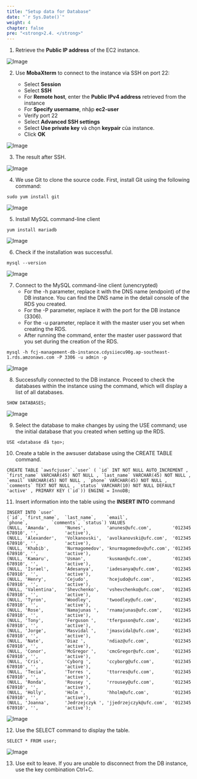 ```yaml
---
title: "Setup data for Database"
date: "`r Sys.Date()`"
weight: 4
chapter: false
pre: "<strong>2.4. </strong>"
---
```



1. Retrieve the **Public IP address** of the EC2 instance.

![Image](/images/2-preparation/2.4-data-for-db/2.4.1.png?featherlight=false&width=90pc)

2. Use **MobaXterm** to connect to the instance via SSH on port 22:

   - Select **Session**
   - Select **SSH**
   - For **Remote host**, enter the **Public IPv4 address** retrieved from the instance
   - For **Specify username**, nhập **ec2-user**
   - Verify port 22
   - Select **Advanced SSH settings**
   - Select **Use private key** và chọn **keypair** của instance.
   - Click **OK**

![Image](/images/2-preparation/2.4-data-for-db/2.4.2.png?featherlight=false&width=90pc)

3. The result after SSH.

![Image](/images/2-preparation/2.4-data-for-db/2.4.3.png?featherlight=false&width=90pc)

4. We use Git to clone the source code. First, install Git using the following command:

```
sudo yum install git
```

![Image](/images/2-preparation/2.4-data-for-db/2.4.4.png?featherlight=false&width=90pc)

5. Install MySQL command-line client

```
yum install mariadb
```

![Image](/images/2-preparation/2.4-data-for-db/2.4.5.png?featherlight=false&width=90pc)

6. Check if the installation was successful.

```
mysql --version
```

![Image](/images/2-preparation/2.4-data-for-db/2.4.6.png?featherlight=false&width=90pc)

7. Connect to the MySQL command-line client (unencrypted)
    - For the -h parameter, replace it with the DNS name (endpoint) of the DB instance. You can find the DNS name in the detail console of the RDS you created.
    - For the -P parameter, replace it with the port for the DB instance (3306).
    - For the -u parameter, replace it with the master user you set when creating the RDS.
    - After running the command, enter the master user password that you set during the creation of the RDS.
```
mysql -h fcj-management-db-instance.cdysiiecu90g.ap-southeast-1.rds.amzonaws.com -P 3306 -u admin -p
```

![Image](/images/2-preparation/2.4-data-for-db/2.4.7.png?featherlight=false&width=90pc)

8. Successfully connected to the DB instance. Proceed to check the databases within the instance using the command, which will display a list of all databases.

```
SHOW DATABASES;
```

![Image](/images/2-preparation/2.4-data-for-db/2.4.8.png?featherlight=false&width=90pc)

9. Select the database to make changes by using the USE command; use the initial database that you created when setting up the RDS.

```
USE <database đã tạo>;
```

10. Create a table in the awsuser database using the CREATE TABLE command.

```
CREATE TABLE `awsfcjuser`.`user` ( `id` INT NOT NULL AUTO_INCREMENT , `first_name` VARCHAR(45) NOT NULL , `last_name` VARCHAR(45) NOT NULL , `email` VARCHAR(45) NOT NULL , `phone` VARCHAR(45) NOT NULL , `comments` TEXT NOT NULL , `status` VARCHAR(10) NOT NULL DEFAULT 'active' , PRIMARY KEY (`id`)) ENGINE = InnoDB;
```

11. Insert information into the table using the **INSERT INTO** command

```
INSERT INTO `user` 
(`id`, `first_name`,  `last_name`,    `email`,                 `phone`,         `comments`, `status`) VALUES
(NULL, 'Amanda',      'Nunes',        'anunes@ufc.com',        '012345 678910', '',          'active'),
(NULL, 'Alexander',   'Volkanovski',  'avolkanovski@ufc.com',  '012345 678910', '',          'active'),
(NULL, 'Khabib',      'Nurmagomedov', 'knurmagomedov@ufc.com', '012345 678910', '',          'active'),
(NULL, 'Kamaru',      'Usman',        'kusman@ufc.com',        '012345 678910', '',          'active'),
(NULL, 'Israel',      'Adesanya',     'iadesanya@ufc.com',     '012345 678910', '',          'active'),
(NULL, 'Henry',       'Cejudo',       'hcejudo@ufc.com',       '012345 678910', '',          'active'),
(NULL, 'Valentina',   'Shevchenko',   'vshevchenko@ufc.com',   '012345 678910', '',          'active'),
(NULL, 'Tyron',       'Woodley',      'twoodley@ufc.com',      '012345 678910', '',          'active'),
(NULL, 'Rose',        'Namajunas ',   'rnamajunas@ufc.com',    '012345 678910', '',          'active'),
(NULL, 'Tony',        'Ferguson ',    'tferguson@ufc.com',     '012345 678910', '',          'active'),
(NULL, 'Jorge',       'Masvidal ',    'jmasvidal@ufc.com',     '012345 678910', '',          'active'),
(NULL, 'Nate',        'Diaz ',        'ndiaz@ufc.com',         '012345 678910', '',          'active'),
(NULL, 'Conor',       'McGregor ',    'cmcGregor@ufc.com',     '012345 678910', '',          'active'),
(NULL, 'Cris',        'Cyborg ',      'ccyborg@ufc.com',       '012345 678910', '',          'active'),
(NULL, 'Tecia',       'Torres ',      'ttorres@ufc.com',       '012345 678910', '',          'active'),
(NULL, 'Ronda',       'Rousey ',      'rrousey@ufc.com',       '012345 678910', '',          'active'),
(NULL, 'Holly',       'Holm ',        'hholm@ufc.com',         '012345 678910', '',          'active'),
(NULL, 'Joanna',      'Jedrzejczyk ', 'jjedrzejczyk@ufc.com',  '012345 678910', '',          'active');
```

![Image](/images/2-preparation/2.4-data-for-db/2.4.9.png?featherlight=false&width=90pc)


12. Use the SELECT command to display the table.

```
SELECT * FROM user;
```

![Image](/images/2-preparation/2.4-data-for-db/2.4.10.png?featherlight=false&width=90pc)

13. Use exit to leave. If you are unable to disconnect from the DB instance, use the key combination Ctrl+C.